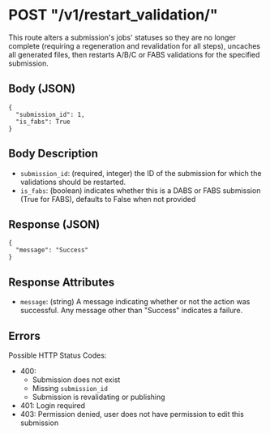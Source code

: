 # POST "/v1/restart\_validation/"
This route alters a submission's jobs' statuses so they are no longer complete (requiring a regeneration and revalidation for all steps), uncaches all generated files, then restarts A/B/C or FABS validations for the specified submission.

## Body (JSON)

```
{
  "submission_id": 1,
  "is_fabs": True
}
```

## Body Description

- `submission_id`: (required, integer) the ID of the submission for which the validations should be restarted.
- `is_fabs`: (boolean) indicates whether this is a DABS or FABS submission (True for FABS), defaults to False when not provided

## Response (JSON)

```
{
  "message": "Success"
}
```

## Response Attributes
- `message`: (string) A message indicating whether or not the action was successful. Any message other than "Success" indicates a failure.

## Errors
Possible HTTP Status Codes:

- 400:
    - Submission does not exist
    - Missing `submission_id`
    - Submission is revalidating or publishing
- 401: Login required
- 403: Permission denied, user does not have permission to edit this submission